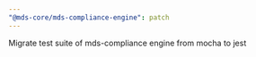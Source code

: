 ```yaml
---
"@mds-core/mds-compliance-engine": patch
---
```


Migrate test suite of mds-compliance engine from mocha to jest
